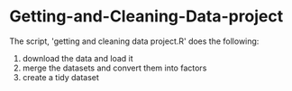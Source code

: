 # Getting-and-Cleaning-Data-project

The script, 'getting and cleaning data project.R' does the following:
1. download the data and load it
2. merge the datasets and convert them into factors
3. create a tidy dataset
